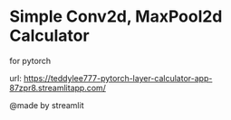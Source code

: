 # Simple Conv2d, MaxPool2d Calculator

for pytorch

url: https://teddylee777-pytorch-layer-calculator-app-87zpr8.streamlitapp.com/




@made by streamlit

